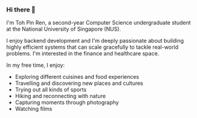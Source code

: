 ### Hi there 👋

I'm Toh Pin Ren, a second-year Computer Science undergraduate student at the National University of Singapore (NUS).

I enjoy backend development and I'm deeply passionate about building highly efficient systems that can scale gracefully to tackle real-world problems. I'm interested in the finance and healthcare space.

In my free time, I enjoy:
- Exploring different cuisines and food experiences
- Travelling and discovering new places and cultures
- Trying out all kinds of sports
- Hiking and reconnecting with nature
- Capturing moments through photography
- Watching films

<!--
**tohpinren/tohpinren** is a ✨ _special_ ✨ repository because its `README.md` (this file) appears on your GitHub profile.

Here are some ideas to get you started:

- 🔭 I’m currently working on ...
- 🌱 I’m currently learning ...
- 👯 I’m looking to collaborate on ...
- 🤔 I’m looking for help with ...
- 💬 Ask me about ...
- 📫 How to reach me: ...
- 😄 Pronouns: ...
- ⚡ Fun fact: ...
-->
